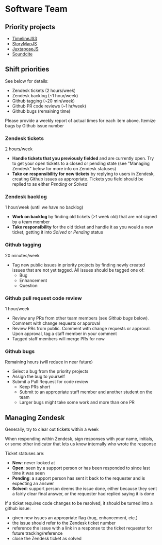 # Software Team

## Priority projects

  * [TimelineJS3](https://github.com/NUKnightLab/TimelineJS3)
  * [StoryMapJS](https://github.com/NUKnightLab/StoryMapJS)
  * [JuxtaposeJS](https://github.com/NUKnightLab/juxtapose)
  * [Soundcite](https://github.com/NUKnightLab/soundcite)
  
## Shift priorities

See below for details:
 
  * Zendesk tickets (2 hours/week)
  * Zendesk backlog (~1 hour/week)
  * Github tagging (~20 min/week)
  * Github PR code reviews (~1 hr/week)
  * Github bugs (remaining time)
 
 Please provide a weekly report of actual times for each item above. Itemize bugs by Github issue number

### Zendesk tickets
 
   2 hours/week
   
   - **Handle tickets that you previously fielded** and are currently open. Try to get your open tickets to a closed or pending state (see "Managing Zendesk" below for more info on Zendesk statuses)
   - **Take on responsibility for new tickets** by replying to users in Zendesk, creating Github issues as appropriate. Tickets you field should be replied to as either _Pending_ or _Solved_
   
### Zendesk backlog
 
   1 hour/week (until we have no backlog)
   
   - **Work on backlog** by finding old tickets (>1 week old) that are not signed by a team member
   - **Take responsibility** for the old ticket and handle it as you would a new ticket, getting it into _Solved_ or _Pending_ status
   
### Github tagging
 
   20 minutes/week
   
   - Tag new public issues in priority projects by finding newly created issues that are not yet tagged. All issues should be tagged one of:
     * Bug
     * Enhancement
     * Question

### Github pull request code review
 
   1 hour/week
   
   - Review any PRs from other team members (see _Github bugs_ below). Comment with change requests or approval
   - Review PRs from public. Comment with change requests or approval. Upon approval, tag a staff member in your comment
   - Tagged staff members will merge PRs for now
   
### Github bugs
 
   Remaining hours (will reduce in near future)
   
   - Select a bug from the priority projects
   - Assign the bug to yourself
   - Submit a Pull Request for code review
     * Keep PRs short
     * Submit to an appropriate staff member and another student on the team
     * Larger bugs might take some work and more than one PR
     
     
## Managing Zendesk

Generally, try to clear out tickets within a week

When responding within Zendesk, sign responses with your name, initials, or some other indicator that lets us know internally who wrote the response

Ticket statuses are:

  * **New**: never looked at
  * **Open**: seen by a support person or has been responded to since last time it was seen
  * **Pending**: a support person has sent it back to the requester and is expecting an answer
  * **Solved**: support person deems the issue done, either because they sent a fairly clear final answer, or the requester had replied saying it is done

If a ticket requires code changes to be resolved, it should be turned into a github issue:

  * given new issues an appropriate flag (bug, enhancement, etc.)
  * the issue should refer to the Zendesk ticket number
  * reference the issue with a link in a response to the ticket requester for future tracking/reference
  * close the Zendesk ticket as solved
